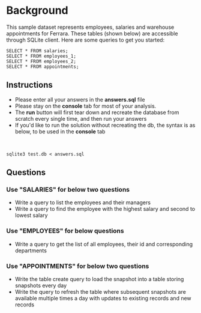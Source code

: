 # Background

This sample dataset represents employees, salaries and warehouse appointments for Ferrara.
These tables (shown below) are  accessible through SQLite client. Here are some queries to get you started: 

    SELECT * FROM salaries;
    SELECT * FROM employees_1;
    SELECT * FROM employees_2;
    SELECT * FROM appointments;


## Instructions

* Please enter all your answers in the **answers.sql** file
* Please stay on the **console** tab for most of your analysis. 
* The **run** button will first tear down and recreate the database from scratch every single time, and then run your answers
* If you'd like to run the solution without recreating the db, the syntax is as below, to be used in the **console** tab
<br>
    
    sqlite3 test.db < answers.sql

## Questions

### Use "SALARIES" for below two questions
* Write a query to list the employees and their managers
* Write a query to find the employee with the highest salary and second to lowest salary

### Use "EMPLOYEES" for below questions
* Write a query to get the list of all employees, their id and corresponding departments

### Use "APPOINTMENTS" for below two questions
* Write the table create query to load the snapshot into a table storing snapshots every day
* Write the query to refresh the table where subsequent snapshots are available multiple times a day with updates to existing records and new records
